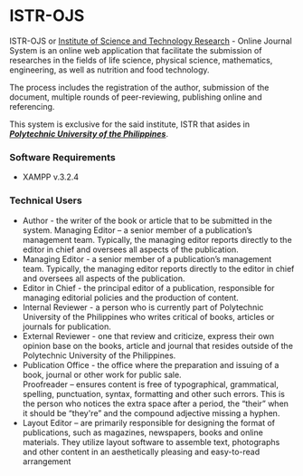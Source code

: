 # ISTR-OJS

ISTR-OJS or [Institute of Science and Technology Research](https://www.pup.edu.ph/research/istr/) - Online Journal System is an online web application that facilitate the submission of researches in the fields of life science, physical science, mathematics, engineering, as well as nutrition and food technology.

The process includes the registration of the author, submission of the document, multiple rounds of peer-reviewing, publishing online and referencing.

This system is exclusive for the said institute, ISTR that asides in [**_Polytechnic University of the Philippines_**](https://www.pup.edu.ph).

### Software Requirements

* XAMPP v.3.2.4

### Technical Users

* Author - the writer of the book or article that to be submitted in the system.
Managing Editor – a senior member of a publication’s management team. Typically, the managing editor reports directly to the editor in chief and oversees all aspects of the publication. 
* Managing Editor - a senior member of a publication’s management team. Typically, the managing editor reports directly to the editor in chief and oversees all aspects of the publication.  
* Editor in Chief - the principal editor of a publication, responsible for managing editorial policies and the production of content.  
* Internal Reviewer - a person who is currently part of Polytechnic University of the Philippines who writes critical of books, articles or journals for publication.
* External Reviewer - one that review and criticize, express their own opinion base on the books, article and journal that resides outside of the Polytechnic University of the Philippines.
* Publication Office - the office where the preparation and issuing of a book, journal or other work for public sale.  
Proofreader – ensures content is free of typographical, grammatical, spelling, punctuation, syntax, formatting and other such errors. This is the person who notices the extra space after a period, the “their” when it should be “they're” and the compound adjective missing a hyphen.
* Layout Editor – are primarily responsible for designing the format of publications, such as magazines, newspapers, books and online materials. They utilize layout software to assemble text, photographs and other content in an aesthetically pleasing and easy-to-read arrangement

